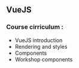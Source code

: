 ## VueJS

### Course cirriculum :

- VueJS introduction
- Rendering and styles
- Components
- Workshop components
